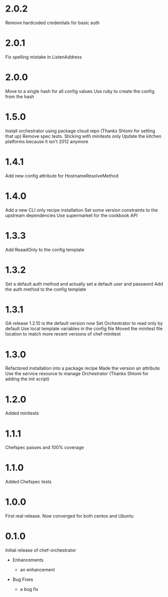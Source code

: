 # 2.0.2
Remove hardcoded credentials for basic auth 

# 2.0.1
Fix spelling mistake in ListenAddress

# 2.0.0
Move to a single hash for all config values
Use ruby to create the config from the hash

# 1.5.0
Install orchestrator using package cloud repo (Thanks Shlomi for setting that up)
Remove spec tests. Sticking with minitests only
Update the kitchen platforms because it isn't 2012 anymore

# 1.4.1
Add new config attribute for HostnameResolveMethod

# 1.4.0
Add a new CLI only recipe installation
Set some version constraints to the upstream dependencies
Use supermarket for the cookbook API

# 1.3.3
Add ReaadOnly to the config template

# 1.3.2
Set a default auth method and actually set a default user and password
Add the auth method to the config template

# 1.3.1
GA release 1.2.10 is the default version now
Set Orchestrator to read only by default
Use local template variables in the config file 
Moved the minitest file location to match more recent versions of chef-minitest

# 1.3.0
Refactored installation into a package recipe
Made the version an attribute
Use the service resource to manage Orchestrator (Thanks Shlomi for adding the init script)

# 1.2.0
Added minitests

# 1.1.1
Chefspec passes and 100% coverage

# 1.1.0
Added Chefspec tests

# 1.0.0
First real release. Now converged for both centos and Ubuntu

# 0.1.0

Initial release of chef-orchestrator

* Enhancements
  * an enhancement

* Bug Fixes
  * a bug fix
